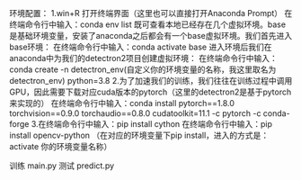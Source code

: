 环境配置：
 1.win+R 打开终端界面（这里也可以直接打开Anaconda Prompt）
 在终端命令行中输入：conda env list
 既可查看本地已经存在几个虚拟环境。base是基础环境变量，安装了anaconda之后都会有一个base虚拟环境。我们首先进入base环境：
 在终端命令行中输入：conda activate base
 进入环境后我们在anaconda中为我们的detectron2项目创建虚拟环境：
 在终端命令行中输入：conda create -n detectron_env(自定义你的环境变量的名称，我这里取名为detectron_env) python=3.8
2.为了加速我们的训练，我们往往在训练过程中调用GPU，因此需要下载对应cuda版本的pytorch（这里的detectron2是基于pytorch来实现的）
在终端命令行中输入：conda install pytorch==1.8.0 torchvision==0.9.0 torchaudio==0.8.0 cudatoolkit=11.1 -c pytorch -c conda-forge
3.在终端命令行中输入：pip install cython 
在终端命令行中输入：pip install opencv-python
（在对应的环境变量下pip install，进入的方式是：activate 你的环境变量名称）

训练 main.py
测试 predict.py

